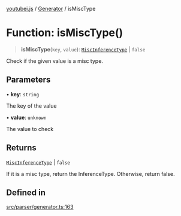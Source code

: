 [youtubei.js](../../../README.md) / [Generator](../README.md) / isMiscType

# Function: isMiscType()

> **isMiscType**(`key`, `value`): [`MiscInferenceType`](../type-aliases/MiscInferenceType.md) \| `false`

Check if the given value is a misc type.

## Parameters

• **key**: `string`

The key of the value

• **value**: `unknown`

The value to check

## Returns

[`MiscInferenceType`](../type-aliases/MiscInferenceType.md) \| `false`

If it is a misc type, return the InferenceType. Otherwise, return false.

## Defined in

[src/parser/generator.ts:163](https://github.com/LuanRT/YouTube.js/blob/fc5571629eca037af7de03f4b903da6add1f300b/src/parser/generator.ts#L163)
